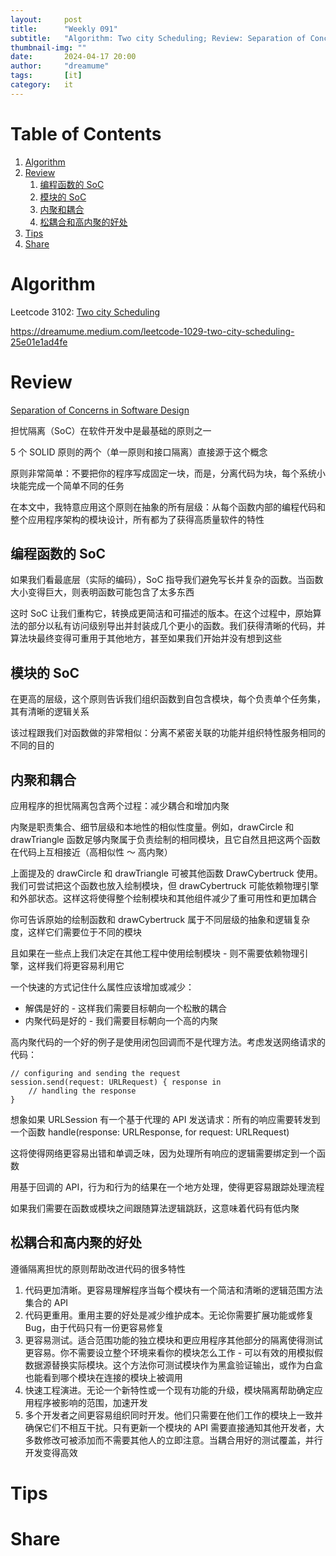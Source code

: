 ```yaml
---
layout:     post
title:      "Weekly 091"
subtitle:   "Algorithm: Two city Scheduling; Review: Separation of Concerns in Software Design; Tips: ; Share: "
thumbnail-img: ""
date:       2024-04-17 20:00
author:     "dreamume"
tags: 		[it]
category:   it
---
```

<head>
    <script src="https://cdn.mathjax.org/mathjax/latest/MathJax.js?config=TeX-AMS-MML_HTMLorMML" type="text/javascript"></script>
    <script type="text/x-mathjax-config">
        MathJax.Hub.Config({
            tex2jax: {
            skipTags: ['script', 'noscript', 'style', 'textarea', 'pre'],
            inlineMath: [['$','$']]
            }
        });
    </script>
</head>

# Table of Contents

1.  [Algorithm](#org9b1537e)
2.  [Review](#org035db36)
    1.  [编程函数的 SoC](#org2eac7b9)
    2.  [模块的 SoC](#orgf167c35)
    3.  [内聚和耦合](#orgcde6525)
    4.  [松耦合和高内聚的好处](#org7efb7cd)
3.  [Tips](#orgf2996b6)
4.  [Share](#org8a1d4a3)


<a id="org9b1537e"></a>

# Algorithm

Leetcode 3102: [Two city Scheduling](https://leetcode.com/problems/two-city-scheduling/)

<https://dreamume.medium.com/leetcode-1029-two-city-scheduling-25e01e1ad4fe>


<a id="org035db36"></a>

# Review

[Separation of Concerns in Software Design](https://nalexn.github.io/separation-of-concerns/)

担忧隔离（SoC）在软件开发中是最基础的原则之一

5 个 SOLID 原则的两个（单一原则和接口隔离）直接源于这个概念

原则非常简单：不要把你的程序写成固定一块，而是，分离代码为块，每个系统小块能完成一个简单不同的任务

在本文中，我特意应用这个原则在抽象的所有层级：从每个函数内部的编程代码和整个应用程序架构的模块设计，所有都为了获得高质量软件的特性


<a id="org2eac7b9"></a>

## 编程函数的 SoC

如果我们看最底层（实际的编码），SoC 指导我们避免写长并复杂的函数。当函数大小变得巨大，则表明函数可能包含了太多东西

这时 SoC 让我们重构它，转换成更简洁和可描述的版本。在这个过程中，原始算法的部分以私有访问级别导出并封装成几个更小的函数。我们获得清晰的代码，并算法块最终变得可重用于其他地方，甚至如果我们开始并没有想到这些


<a id="orgf167c35"></a>

## 模块的 SoC

在更高的层级，这个原则告诉我们组织函数到自包含模块，每个负责单个任务集，其有清晰的逻辑关系

该过程跟我们对函数做的非常相似：分离不紧密关联的功能并组织特性服务相同的不同的目的


<a id="orgcde6525"></a>

## 内聚和耦合

应用程序的担忧隔离包含两个过程：减少耦合和增加内聚

内聚是职责集合、细节层级和本地性的相似性度量。例如，drawCircle 和 drawTriangle 函数足够内聚属于负责绘制的相同模块，且它自然且把这两个函数在代码上互相接近（高相似性 ～ 高内聚）

上面提及的 drawCircle 和 drawTriangle 可被其他函数 DrawCybertruck 使用。我们可尝试把这个函数也放入绘制模块，但 drawCybertruck 可能依赖物理引擎和外部状态。这样这将使得整个绘制模块和其他组件减少了重可用性和更加耦合

你可告诉原始的绘制函数和 drawCybertruck 属于不同层级的抽象和逻辑复杂度，这样它们需要位于不同的模块

且如果在一些点上我们决定在其他工程中使用绘制模块 - 则不需要依赖物理引擎，这样我们将更容易利用它

一个快速的方式记住什么属性应该增加或减少：

-   解偶是好的 - 这样我们需要目标朝向一个松散的耦合
-   内聚代码是好的 - 我们需要目标朝向一个高的内聚

高内聚代码的一个好的例子是使用闭包回调而不是代理方法。考虑发送网络请求的代码：

    // configuring and sending the request
    session.send(request: URLRequest) { response in
        // handling the response
    }

想象如果 URLSession 有一个基于代理的 API 发送请求：所有的响应需要转发到一个函数 handle(response: URLResponse, for request: URLRequest)

这将使得网络更容易出错和单调乏味，因为处理所有响应的逻辑需要绑定到一个函数

用基于回调的 API，行为和行为的结果在一个地方处理，使得更容易跟踪处理流程

如果我们需要在函数或模块之间跟随算法逻辑跳跃，这意味着代码有低内聚


<a id="org7efb7cd"></a>

## 松耦合和高内聚的好处

遵循隔离担忧的原则帮助改进代码的很多特性

1.  代码更加清晰。更容易理解程序当每个模块有一个简洁和清晰的逻辑范围方法集合的 API
2.  代码更重用。重用主要的好处是减少维护成本。无论你需要扩展功能或修复 Bug，由于代码只有一份更容易修复
3.  更容易测试。适合范围功能的独立模块和更应用程序其他部分的隔离使得测试更容易。你不需要设立整个环境来看你的模块怎么工作 - 可以有效的用模拟假数据源替换实际模块。这个方法你可测试模块作为黑盒验证输出，或作为白盒也能看到哪个模块在连接的模块上被调用
4.  快速工程演进。无论一个新特性或一个现有功能的升级，模块隔离帮助确定应用程序被影响的范围，加速开发
5.  多个开发者之间更容易组织同时开发。他们只需要在他们工作的模块上一致并确保它们不相互干扰。只有更新一个模块的 API 需要直接通知其他开发者，大多数修改可被添加而不需要其他人的立即注意。当耦合用好的测试覆盖，并行开发变得高效


<a id="orgf2996b6"></a>

# Tips


<a id="org8a1d4a3"></a>

# Share

